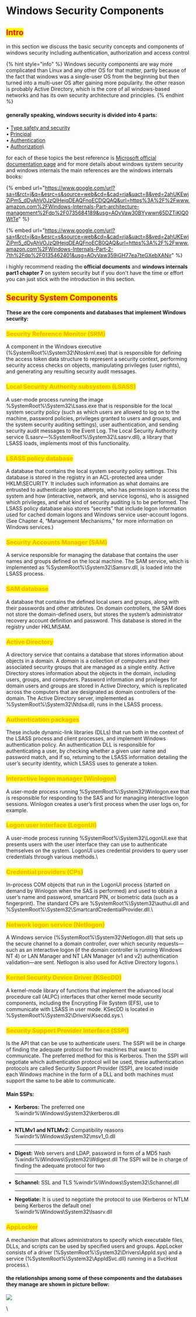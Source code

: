 # Windows Security Components

## <mark style="color:red;">Intro</mark>

in this section we discuss the basic security concepts and components of windows security including authentication, authorization and access control

{% hint style="info" %}
Windows security components are way more complicated than Linux and any other OS  for that matter, partly because of the fact that windows was a single-user OS from the beginning but then turned into a multi-user OS after gaining more popularity. the other reason is probably Active Directory, which is the core of all windows-based networks and has its own security architecture and principles.
{% endhint %}

#### generally speaking, windows security is divided into 4 parts:

• [Type safety and security](https://docs.microsoft.com/en-us/dotnet/standard/security/key-security-concepts#type-safety-and-security)\
• [Principal](https://docs.microsoft.com/en-us/dotnet/standard/security/key-security-concepts#principal)\
• [Authentication](https://docs.microsoft.com/en-us/dotnet/standard/security/key-security-concepts#authentication)\
• [Authorization](https://docs.microsoft.com/en-us/dotnet/standard/security/key-security-concepts#authorization)\


for each of these topics the best reference is  [Microsoft official documentation page](https://docs.microsoft.com/en-us/windows-server/security/security-and-assurance) and for more details about windows system security and windows internals the main references are the windows internals books:

{% embed url="https://www.google.com/url?sa=t&rct=j&q=&esrc=s&source=web&cd=&cad=rja&uact=8&ved=2ahUKEwjZiPm5_dDyAhVOJzQIHejqDEAQFnoECDQQAQ&url=https%3A%2F%2Fwww.amazon.com%2FWindows-Internals-Part-architecture-management%2Fdp%2F0735684189&usg=AOvVaw30BYywwn65DZTiKlQ0WtTe" %}

{% embed url="https://www.google.com/url?sa=t&rct=j&q=&esrc=s&source=web&cd=&cad=rja&uact=8&ved=2ahUKEwjZiPm5_dDyAhVOJzQIHejqDEAQFnoECB0QAQ&url=https%3A%2F%2Fwww.amazon.com%2FWindows-Internals-Part-2-7th%2Fdp%2F0135462401&usg=AOvVaw359iGH77ea7teGXebXANir" %}

i highly recommend reading the **official documents** and **windows internals part1 chapter 7** on system security but if you don't have the time or effort you can just stick with the introduction in this section.

## <mark style="color:red;">Security System Components</mark>

#### These are the core components and databases that implement Windows security:

### <mark style="color:orange;">Security Reference Monitor (SRM)</mark>

A component in the Windows executive (%SystemRoot%\System32\Ntoskrnl.exe) that is responsible for defining the access token data structure to represent a security context, performing security access checks on objects, manipulating privileges (user rights), and generating any resulting security audit messages.



### <mark style="color:orange;">**Local Security Authority subsystem (LSASS)**</mark> <mark style="color:orange;"></mark><mark style="color:orange;"></mark>&#x20;

A user-mode process running the image %SystemRoot%\System32\Lsass.exe that is responsible for the local system security policy (such as which users are allowed to log on to the machine, password policies, privileges granted to users and groups, and the system security auditing settings), user authentication, and sending security audit messages to the Event Log. The Local Security Authority service (Lsasrv—%SystemRoot%\System32\Lsasrv.dll), a library that LSASS loads, implements most of this functionality.



### &#x20;<mark style="color:orange;"></mark> <mark style="color:orange;"></mark><mark style="color:orange;">**LSASS policy database**</mark> <mark style="color:orange;"></mark><mark style="color:orange;"></mark>&#x20;

A database that contains the local system security policy settings. This database is stored in the registry in an ACL-protected area under HKLM\SECURITY. It includes such information as what domains are entrusted to authenticate logon attempts, who has permission to access the system and how (interactive, network, and service logons), who is assigned which privileges, and what kind of security auditing is to be performed. The LSASS policy database also stores “secrets” that include logon information used for cached domain logons and Windows service user-account logons. (See Chapter 4, “Management Mechanisms,” for more information on Windows services.)



### <mark style="color:orange;">**Security Accounts Manager (SAM)**</mark> <mark style="color:orange;"></mark><mark style="color:orange;"></mark>&#x20;

A service responsible for managing the database that contains the user names and groups defined on the local machine. The SAM service, which is implemented as %SystemRoot%\System32\Samsrv.dll, is loaded into the LSASS process.



### <mark style="color:orange;">**SAM database**</mark>

&#x20;A database that contains the defined local users and groups, along with their passwords and other attributes. On domain controllers, the SAM does not store the domain-defined users, but stores the system’s administrator recovery account definition and password. This database is stored in the registry under HKLM\SAM.



### <mark style="color:orange;">**Active Directory**</mark> <mark style="color:orange;"></mark><mark style="color:orange;"></mark>&#x20;

A directory service that contains a database that stores information about objects in a domain. A _domain_ is a collection of computers and their associated security groups that are managed as a single entity. Active Directory stores information about the objects in the domain, including users, groups, and computers. Password information and privileges for domain users and groups are stored in Active Directory, which is replicated across the computers that are designated as domain controllers of the domain. The Active Directory server, implemented as %SystemRoot%\System32\Ntdsa.dll, runs in the LSASS process.&#x20;



### <mark style="color:orange;">**Authentication packages**</mark> <mark style="color:orange;"></mark><mark style="color:orange;"></mark>&#x20;

These include dynamic-link libraries (DLLs) that run both in the context of the LSASS process and client processes, and implement Windows authentication policy. An authentication DLL is responsible for authenticating a user, by checking whether a given user name and password match, and if so, returning to the LSASS information detailing the user’s security identity, which LSASS uses to generate a token.



### <mark style="color:orange;">**Interactive logon manager (Winlogon)**</mark>

&#x20;A user-mode process running %SystemRoot%\System32\Winlogon.exe that is responsible for responding to the SAS and for managing interactive logon sessions. Winlogon creates a user’s first process when the user logs on, for example.



### <mark style="color:orange;">**Logon user interface (LogonUI)**</mark>

&#x20;A user-mode process running %SystemRoot%\System32\LogonUI.exe that presents users with the user interface they can use to authenticate themselves on the system. LogonUI uses credential providers to query user credentials through various methods.\


### <mark style="color:orange;">**Credential providers (CPs)**</mark> <mark style="color:orange;"></mark><mark style="color:orange;"></mark>&#x20;

In-process COM objects that run in the LogonUI process (started on demand by Winlogon when the SAS is performed) and used to obtain a user’s name and password, smartcard PIN, or biometric data (such as a fingerprint). The standard CPs are %SystemRoot%\System32\authui.dll and %SystemRoot%\System32\SmartcardCredentialProvider.dll.\


### <mark style="color:orange;">**Network logon service (Netlogon)**</mark> <mark style="color:orange;"></mark><mark style="color:orange;"></mark>&#x20;

A Windows service (%SystemRoot%\System32\Netlogon.dll) that sets up the secure channel to a domain controller, over which security requests—such as an interactive logon (if the domain controller is running Windows NT 4) or LAN Manager and NT LAN Manager (v1 and v2) authentication validation—are sent. Netlogon is also used for Active Directory logons.\


### <mark style="color:orange;">**Kernel Security Device Driver (KSecDD)**</mark> <mark style="color:orange;"></mark><mark style="color:orange;"></mark>&#x20;

A kernel-mode library of functions that implement the advanced local procedure call (ALPC) interfaces that other kernel mode security components, including the Encrypting File System (EFS), use to communicate with LSASS in user mode. KSecDD is located in %SystemRoot%\System32\Drivers\Ksecdd.sys.\


### <mark style="color:orange;">Security Support Provider Interface (SSPI)</mark>

Is the API that can be use to authenticate users. The SSPI will be in charge of finding the adequate protocol for two machines that want to communicate. The preferred method for this is Kerberos. Then the SSPI will negotiate which authentication protocol will be used, these authentication protocols are called Security Support Provider (SSP), are located inside each Windows machine in the form of a DLL and both machines must support the same to be able to communicate.

#### Main SSPs:

*   **Kerberos:** The preferred one %windir%\Windows\System32\kerberos.dll

    ****
*   **NTLMv1 and NTLMv2:** Compatibility reasons %windir%\Windows\System32\msv1\_0.dll

    ****
*   **Digest:** Web servers and LDAP, password in form of a MD5 hash %windir%\Windows\System32\Wdigest.dll The SSPI will be in charge of finding the adequate protocol for two

    ****
*   **Schannel:** SSL and TLS %windir%\Windows\System32\Schannel.dll

    ****
* **Negotiate:** It is used to negotiate the protocol to use (Kerberos or NTLM being Kerberos the default one) %windir%\Windows\System32\lsasrv.dll



### <mark style="color:orange;">**AppLocker**</mark>

&#x20;A mechanism that allows administrators to specify which executable files, DLLs, and scripts can be used by specified users and groups. AppLocker consists of a driver (%SystemRoot%\System32\Drivers\AppId.sys) and a service (%SystemRoot%\System32\AppIdSvc.dll) running in a SvcHost process.\


#### the relationships among some of these components and the databases they manage **are shown in picture bellow:**

![](<../../../.gitbook/assets/image (55) (1).png>)

\\
